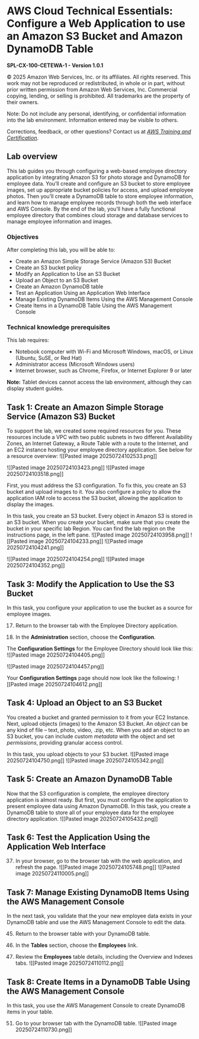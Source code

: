# AWS Cloud Technical Essentials: Configure a Web Application to use an Amazon S3 Bucket and Amazon DynamoDB Table
**SPL-CX-100-CETEWA-1 - Version 1.0.1**

© 2025 Amazon Web Services, Inc. or its affiliates. All rights reserved. This work may not be reproduced or redistributed, in whole or in part, without prior written permission from Amazon Web Services, Inc. Commercial copying, lending, or selling is prohibited. All trademarks are the property of their owners.

Note: Do not include any personal, identifying, or confidential information into the lab environment. Information entered may be visible to others.

Corrections, feedback, or other questions? Contact us at [_AWS Training and Certification_](https://support.aws.amazon.com/#/contacts/aws-training).

## Lab overview

This lab guides you through configuring a web-based employee directory application by integrating Amazon S3 for photo storage and DynamoDB for employee data. You’ll create and configure an S3 bucket to store employee images, set up appropriate bucket policies for access, and upload employee photos. Then you’ll create a DynamoDB table to store employee information, and learn how to manage employee records through both the web interface and AWS Console. By the end of the lab, you’ll have a fully functional employee directory that combines cloud storage and database services to manage employee information and images.

### Objectives

After completing this lab, you will be able to:

- Create an Amazon Simple Storage Service (Amazon S3) Bucket
- Create an S3 bucket policy
- Modify an Application to Use an S3 Bucket
- Upload an Object to an S3 Bucket
- Create an Amazon DynamoDB table
- Test an Application Using an Application Web Interface
- Manage Existing DynamoDB Items Using the AWS Management Console
- Create Items in a DynamoDB Table Using the AWS Management Console

### Technical knowledge prerequisites

This lab requires:

- Notebook computer with Wi-Fi and Microsoft Windows, macOS, or Linux (Ubuntu, SuSE, or Red Hat)
- Administrator access (Microsoft Windows users)
- Internet browser, such as Chrome, Firefox, or Internet Explorer 9 or later

**Note:** Tablet devices cannot access the lab environment, although they can display student guides.

## Task 1: Create an Amazon Simple Storage Service (Amazon S3) Bucket
To support the lab, we created some required resources for you. These resources include a VPC with two public subnets in two different Availability Zones, an Internet Gateway, a Route Table with a route to the Internet, and an EC2 instance hosting your employee directory application. See below for a resource overview:
![[Pasted image 20250724102533.png]]


![[Pasted image 20250724103423.png]]
![[Pasted image 20250724103518.png]]

First, you must address the S3 configuration. To fix this, you create an S3 bucket and upload images to it. You also configure a policy to allow the application IAM role to access the S3 bucket, allowing the application to display the images.

In this task, you create an S3 bucket. Every object in Amazon S3 is stored in an S3 bucket. When you create your bucket, make sure that you create the bucket in your specific lab Region. You can find the lab region on the instructions page, in the left pane.
![[Pasted image 20250724103958.png]]
![[Pasted image 20250724104233.png]]
![[Pasted image 20250724104241.png]]

![[Pasted image 20250724104254.png]]
![[Pasted image 20250724104352.png]]

## Task 3: Modify the Application to Use the S3 Bucket

In this task, you configure your application to use the bucket as a source for employee images.

17. Return to the browser tab with the Employee Directory application.
    
18. In the **Administration** section, choose the **Configuration**.
    

The **Configuration Settings** for the Employee Directory should look like this:
![[Pasted image 20250724104405.png]]

![[Pasted image 20250724104457.png]]

Your **Configuration Settings** page should now look like the following:
![[Pasted image 20250724104612.png]]

## Task 4: Upload an Object to an S3 Bucket

You created a bucket and granted permission to it from your EC2 Instance. Next, upload objects (images) to the Amazon S3 Bucket. An _object_ can be any kind of file – text, photo, video, .zip, etc. When you add an object to an S3 bucket, you can include custom _metadata_ with the object and set _permissions_, providing granular access control.

In this task, you upload objects to your S3 bucket.
![[Pasted image 20250724104750.png]]
![[Pasted image 20250724105342.png]]


## Task 5: Create an Amazon DynamoDB Table

Now that the S3 configuration is complete, the employee directory application is almost ready. But first, you must configure the application to present employee data using Amazon DynamoDB. In this task, you create a DynamoDB table to store all of your employee data for the employee directory application.
![[Pasted image 20250724105432.png]]

## Task 6: Test the Application Using the Application Web Interface

37. In your browser, go to the browser tab with the web application, and refresh the page.
![[Pasted image 20250724105748.png]]
![[Pasted image 20250724110005.png]]

## Task 7: Manage Existing DynamoDB Items Using the AWS Management Console

In the next task, you validate that the your new employee data exists in your DynamoDB table and use the AWS Management Console to edit the data.

45. Return to the browser table with your DynamoDB table.
    
46. In the **Tables** section, choose the **Employees** link.
    
47. Review the **Employees** table details, including the Overview and Indexes tabs.
![[Pasted image 20250724110112.png]]

## Task 8: Create Items in a DynamoDB Table Using the AWS Management Console

In this task, you use the AWS Management Console to create DynamoDB items in your table.

51. Go to your browser tab with the DynamoDB table.
![[Pasted image 20250724110730.png]]
